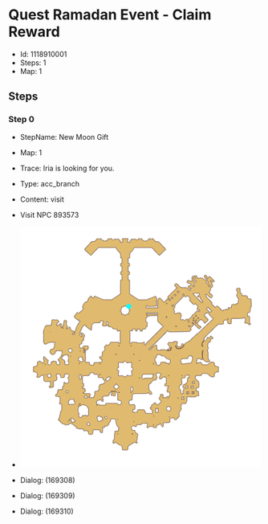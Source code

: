 # Quest Ramadan Event - Claim Reward

- Id: 1118910001
- Steps: 1
- Map: 1

## Steps

### Step 0
- StepName:  New Moon Gift
- Map:  1
- Trace:  Iria is looking for you.
- Type:  acc_branch
- Content:  visit
- Visit NPC 893573

- ![images/1118910001_0.png](images/1118910001_0.png)
- Dialog: (169308)
- Dialog: (169309)
- Dialog: (169310)


